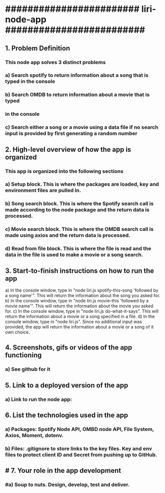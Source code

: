 <h1>######################## liri-node-app #########################</h1>
<h2>1. Problem Definition</h2>
   <h3> This node app solves 3 distinct problems<h3>
   <h3> a) Search spotify to return information about a song that is typed in the console</h3>
   <h3> b) Search OMDB to return information about a movie that is typed <h3>in the console</h3>
   <h3> c) Search either a song or a movie using a data file if no search input is provided by first generating a random number</h3>
<h2>2. High-level overview of how the app is organized</h2>
   <h3>This app is organized into the following sections</h3>
   <h3>a) Setup block. This is where the packages are loaded, key and environment files are pulled in.</h3>
   <h3>b) Song search block. This is where the Spotify search call is made according to the node package and the return data is processed.</h3>
   <h3>c) Movie search block. This is where the OMDB search call is made using axios and the return data is processed.</h3>
   <h3>d) Read from file block. This is where the file is read and the data in the file is used to make a movie or a song search.</h3>
<h2>3. Start-to-finish instructions on how to run the app</h2>
   </h3>a) In the console window, type in "node liri.js spotify-this-song 'followed by a song name'". This will return the information about the song you asked for.</h3>
   </h3>b) In the console window, type in "node liri.js movie-this 'followed by a movie name'". This will return the information about the movie you asked for.</h3>
   </h3>c) In the console window, type in "node liri.js do-what-it-says". This will return the information about a movie or a song specified in a file.</h3>
   </h3>d) In the console window, type in "node liri.js". Since no additional input was provided, the app will return the information about a movie or a song of it own choice.</h3>
<h2>4. Screenshots, gifs or videos of the app functioning</h2>
   <h3>a) See github for it</h3>
<h2>5. Link to a deployed version of the app</h2>
   <h3>a) Link to run the node app:</h3>
<h2>6. List the technologies used in the app</h2>
   <h3>a) Packages: Spotify Node API, OMBD node API, File System, Axios, Moment, dotenv.</h3>
   <h3>b) Files: .gitignore to store links to the key files. Key and env files to protect client ID and Secret from pushing up to GitHub.</h3>
<h2># 7. Your role in the app development</h2>
   <h3>#a) Soup to nuts. Design, develop, test and deliver.</h3>